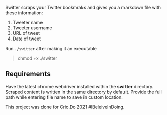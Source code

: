 Switter scraps your Twitter bookmraks and gives you a markdown file with these information:
 1. Tweeter name
 2. Tweeter username
 3. URL of tweet
 4. Date of tweet

Run `./switter` after making it an executable
 > chmod +x ./switter

## Requirements
Have the latest chrome webdriver installed within the **switter** directory. 
Scraped content is written in the same directory by default. Provide the full path while entering file name to save in custom location.

This project was done for Crio.Do 2021 #IBeleiveInDoing.
